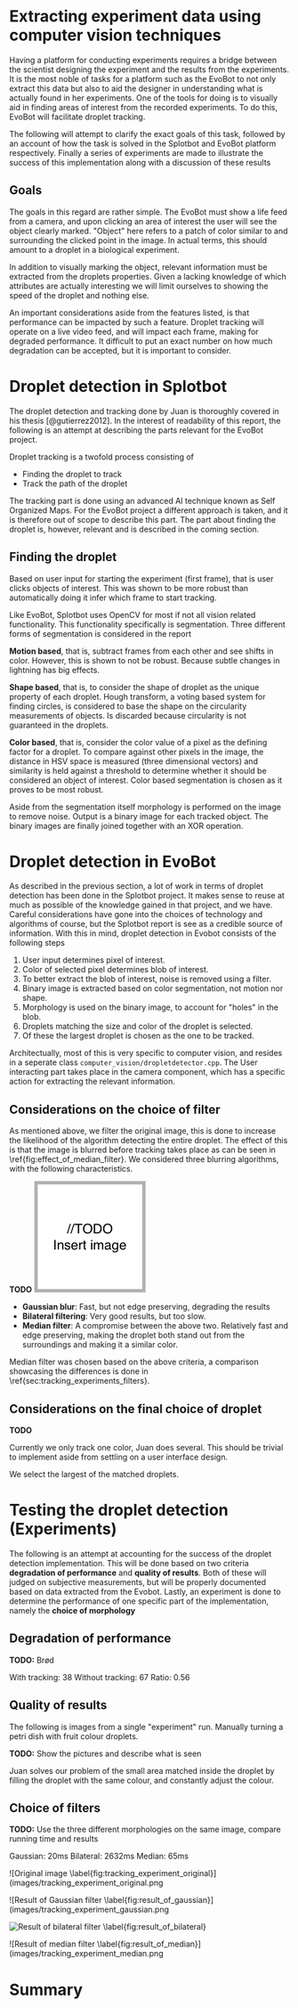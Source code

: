 # Extracting experiment data using computer vision techniques

Having a platform for conducting experiments requires a bridge between
the scientist designing the experiment and the results from the
experiments. It is the most noble of tasks for a platform such as the
EvoBot to not only extract this data but also to aid the designer in
understanding what is actually found in her experiments. One of the
tools for doing is to visually aid in finding areas of interest
from the recorded experiments. To do this, EvoBot will facilitate
droplet tracking.

The following will attempt to clarify the exact goals of this task,
followed by an account of how the task is solved in the Splotbot
and EvoBot platform respectively. Finally a series of experiments
are made to illustrate the success of this implementation along with
a discussion of these results

## Goals

The goals in this regard are rather simple. The EvoBot must show
a life feed from a camera, and upon clicking an area of interest
the user will see the object clearly marked. "Object" here refers
to a patch of color similar to and surrounding the clicked point
in the image. In actual terms, this should amount to a droplet in
a biological experiment. 

In addition to visually marking the object, relevant information
must be extracted from the droplets properties. Given a lacking
knowledge of which attributes are actually interesting we will
limit ourselves to showing the speed of the droplet and nothing
else.

An important considerations aside from the features listed, is that
performance can be impacted by such a feature. Droplet tracking
will operate on a live video feed, and will impact each frame, making
for degraded performance. It difficult to put an exact number on how
much degradation can be accepted, but it is important to consider.

# Droplet detection in Splotbot

The droplet detection and tracking done by Juan is thoroughly covered 
in his thesis [@gutierrez2012]. In the interest of readability of this
report, the following is an attempt at describing the parts relevant 
for the EvoBot project.

Droplet tracking is a twofold process consisting of 
- Finding the droplet to track
- Track the path of the droplet

The tracking part is done using an advanced AI technique known as Self
Organized Maps. For the EvoBot project a different approach is taken,
and it is therefore out of scope to describe this part. The part about
finding the droplet is, however, relevant and is described in the 
coming section.

## Finding the droplet

Based on user input for starting the experiment (first frame), that
is user clicks objects of interest. This was shown to be more robust
than automatically doing it infer which frame to start tracking.

Like EvoBot, Splotbot uses OpenCV for most if not all vision related
functionality. This functionality specifically is segmentation. Three
different forms of segmentation is considered in the report

**Motion based**, that is, subtract frames from each other and see
shifts in color. However, this is shown to not be robust. Because
subtle changes in lightning has big effects.

**Shape based**, that is, to consider the shape of droplet as the
unique property of each droplet. Hough transform, a voting based
system for finding circles, is considered to base the shape on the
circularity measurements of objects. Is discarded because circularity
is not guaranteed in the droplets.

**Color based**, that is, consider the color value of a pixel
as the defining factor for a droplet. To compare against other pixels
in the image, the distance in HSV space is measured (three dimensional
vectors) and similarity is held against a threshold to determine
whether it should be considered an object of interest. Color based
segmentation is chosen as it proves to be most robust.

Aside from the segmentation itself morphology is performed on the
image to remove noise. Output is a binary image for each tracked
object. The binary images are finally joined together with an XOR
operation.

# Droplet detection in EvoBot

As described in the previous section, a lot of work in terms of droplet
detection has been done in the Splotbot project. It makes sense to
reuse at much as possible of the knowledge gained in that project, and we
have. Careful considerations have gone into the choices of technology
and algorithms of course, but the Splotbot report is see as a credible
source of information. With this in mind, droplet detection in Evobot
consists of the following steps

1. User input determines pixel of interest.
2. Color of selected pixel determines blob of interest.
3. To better extract the blob of interest, noise is removed using
a filter.
4. Binary image is extracted based on color segmentation, 
not motion nor shape.
5. Morphology is used on the binary image, to account for
"holes" in the blob.
6. Droplets matching the size and color of the droplet is selected.
7. Of these the largest droplet is chosen as the one to be tracked.

Architectually, most of this is very specific to computer vision, and
resides in a seperate class `computer_vision/dropletdetector.cpp`. The
User interacting part takes place in the camera component, which has 
a specific action for extracting the relevant information.

## Considerations on the choice of filter

As mentioned above, we filter the original image, this is done to
increase the likelihood of the algorithm detecting the entire droplet.
The effect of this is that the image is blurred before tracking takes
place as can be seen in \ref{fig:effect_of_median_filter}. We
considered three blurring algorithms, with the following
characteristics.

**TODO**
![Effect of median filter \label{fig:effect_of_median_filter}](images/todo.png)

- **Gaussian blur**: Fast, but not edge preserving, degrading the results
- **Bilateral filtering**: Very good results, but too slow.
- **Median filter**: A compromise between the above two. Relatively
fast and edge preserving, making the droplet both stand out from the
surroundings and making it a similar color.

Median filter was chosen based on the above criteria, a comparison
showcasing the differences is done in
\ref{sec:tracking_experiments_filters}.


## Considerations on the final choice of droplet

**TODO**

Currently we only track one color, Juan does several. This should be
trivial to implement aside from settling on a user interface design.

We select the largest of the matched droplets.

# Testing the droplet detection (Experiments)

The following is an attempt at accounting for the success of the droplet
detection implementation. This will be done based on two criteria
**degradation of performance** and **quality of results**. Both of these
will judged on subjective measurements, but will be properly documented
based on data extracted from the Evobot. Lastly, an experiment is done
to determine the performance of one specific part of the implementation,
namely the **choice of morphology**

## Degradation of performance

**TODO:** Brød

With tracking: 38
Without tracking: 67
Ratio: 0.56

## Quality of results

The following is images from a single "experiment" run. Manually
turning a petri dish with fruit colour droplets.

**TODO:** Show the pictures and describe what is seen

Juan solves our problem of the small area matched inside the droplet
by filling the droplet with the same colour, and constantly adjust the
colour.

## Choice of filters

**TODO:** Use the three different morphologies on the same image,
compare running time and results

Gaussian: 20ms
Bilateral: 2632ms
Median: 65ms

![Original image \label{fig:tracking_experiment_original}](images/tracking_experiment_original.png

![Result of Gaussian filter \label{fig:result_of_gaussian}](images/tracking_experiment_gaussian.png

![Result of bilateral filter \label{fig:result_of_bilateral}](images/tracking-experiment_bilateral.png)

![Result of median filter \label{fig:result_of_median}](images/tracking_experiment_median.png

# Summary



